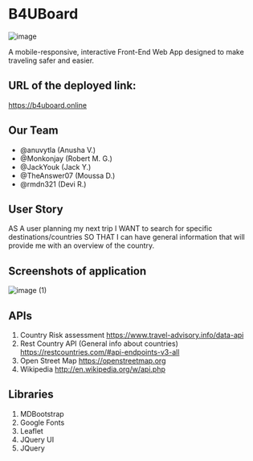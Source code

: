 # B4UBoard
![image](https://user-images.githubusercontent.com/102705118/173204051-6f849087-b930-4887-988c-c4135d91f4f3.png)

A mobile-responsive, interactive Front-End Web App designed to make traveling safer and easier.

## URL of the deployed link:
https://b4uboard.online

## Our Team
* @anuvytla (Anusha V.)
* @Monkonjay (Robert M. G.)
* @JackYouk (Jack Y.)
* @TheAnswer07 (Moussa D.)
* @rmdn321 (Devi R.)

## User Story
AS A user planning my next trip
I WANT to search for specific destinations/countries
SO THAT I can have general information that will provide me with an overview of the country.

## Screenshots of application
![image (1)](https://user-images.githubusercontent.com/102705118/173205795-b7d274fd-0354-4e46-94a3-802edfec7d02.png)


## APIs
1. Country Risk assessment
https://www.travel-advisory.info/data-api
2. Rest Country API (General info about countries)
https://restcountries.com/#api-endpoints-v3-all
3. Open Street Map
https://openstreetmap.org
4. Wikipedia
http://en.wikipedia.org/w/api.php

## Libraries
1. MDBootstrap
2. Google Fonts
3. Leaflet
4. JQuery UI
5. JQuery
